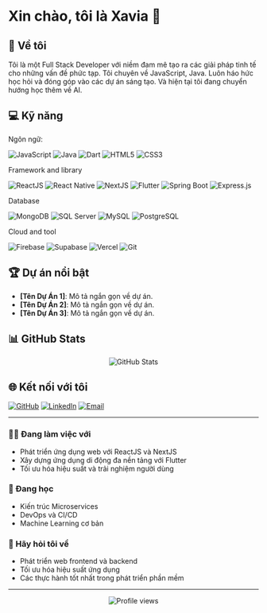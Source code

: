 # Xin chào, tôi là Xavia 👋


## 🚀 Về tôi

Tôi là một Full Stack Developer với niềm đam mê tạo ra các giải pháp tinh tế cho những vấn đề phức tạp. Tôi chuyên về JavaScript, Java. Luôn háo hức học hỏi và đóng góp vào các dự án sáng tạo. Và hiện tại tôi đang chuyển hướng học thêm về AI.

## 💻 Kỹ năng
Ngôn ngữ:

![JavaScript](https://img.shields.io/badge/-JavaScript-F7DF1E?style=flat-square&logo=javascript&logoColor=black)
![Java](https://img.shields.io/badge/-Java-007396?style=flat-square&logo=java&logoColor=white)
![Dart](https://img.shields.io/badge/-Dart-0175C2?style=flat-square&logo=dart&logoColor=white)
![HTML5](https://img.shields.io/badge/-HTML5-E34F26?style=flat-square&logo=html5&logoColor=white)
![CSS3](https://img.shields.io/badge/-CSS3-1572B6?style=flat-square&logo=css3&logoColor=white)

Framework and library

![ReactJS](https://img.shields.io/badge/-ReactJS-61DAFB?style=flat-square&logo=react&logoColor=black)
![React Native](https://img.shields.io/badge/-React%20Native-61DAFB?style=flat-square&logo=react&logoColor=black)
![NextJS](https://img.shields.io/badge/-NextJS-000000?style=flat-square&logo=next.js&logoColor=white)
![Flutter](https://img.shields.io/badge/-Flutter-02569B?style=flat-square&logo=flutter&logoColor=white)
![Spring Boot](https://img.shields.io/badge/-Spring%20Boot-6DB33F?style=flat-square&logo=spring&logoColor=white)
![Express.js](https://img.shields.io/badge/-Express.js-000000?style=flat-square&logo=express&logoColor=white)

Database

![MongoDB](https://img.shields.io/badge/-MongoDB-47A248?style=flat-square&logo=mongodb&logoColor=white)
![SQL Server](https://img.shields.io/badge/-SQL%20Server-CC2927?style=flat-square&logo=microsoft-sql-server&logoColor=white)
![MySQL](https://img.shields.io/badge/-MySQL-4479A1?style=flat-square&logo=mysql&logoColor=white)
![PostgreSQL](https://img.shields.io/badge/-PostgreSQL-336791?style=flat-square&logo=postgresql&logoColor=white)

Cloud and tool

![Firebase](https://img.shields.io/badge/-Firebase-FFCA28?style=flat-square&logo=firebase&logoColor=black)
![Supabase](https://img.shields.io/badge/-Supabase-3ECF8E?style=flat-square&logo=supabase&logoColor=white)
![Vercel](https://img.shields.io/badge/-Vercel-000000?style=flat-square&logo=vercel&logoColor=white)
![Git](https://img.shields.io/badge/-Git-F05032?style=flat-square&logo=git&logoColor=white)

## 🏆 Dự án nổi bật

- **[Tên Dự Án 1]**: Mô tả ngắn gọn về dự án.
- **[Tên Dự Án 2]**: Mô tả ngắn gọn về dự án.
- **[Tên Dự Án 3]**: Mô tả ngắn gọn về dự án.

## 📊 GitHub Stats

<div align="center">
  <img src="https://github-readme-stats.vercel.app/api?username=your-username&show_icons=true&theme=radical" alt="GitHub Stats" />
</div>

## 🌐 Kết nối với tôi

[![GitHub](https://img.shields.io/badge/-GitHub-181717?style=flat-square&logo=github&logoColor=white)](https://github.com/your-username)
[![LinkedIn](https://img.shields.io/badge/-LinkedIn-0A66C2?style=flat-square&logo=linkedin&logoColor=white)](https://linkedin.com/in/your-linkedin-profile)
[![Email](https://img.shields.io/badge/-Email-D14836?style=flat-square&logo=gmail&logoColor=white)](mailto:your.email@example.com)

---

### 👨‍💻 Đang làm việc với

- Phát triển ứng dụng web với ReactJS và NextJS
- Xây dựng ứng dụng di động đa nền tảng với Flutter
- Tối ưu hóa hiệu suất và trải nghiệm người dùng

### 🌱 Đang học

- Kiến trúc Microservices
- DevOps và CI/CD
- Machine Learning cơ bản

### 💬 Hãy hỏi tôi về

- Phát triển web frontend và backend
- Tối ưu hóa hiệu suất ứng dụng
- Các thực hành tốt nhất trong phát triển phần mềm

---

<div align="center">
  <img src="https://komarev.com/ghpvc/?username=your-username&color=blueviolet" alt="Profile views" />
</div>
